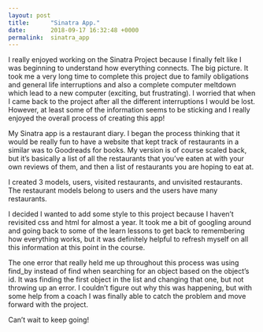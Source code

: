 ```yaml
---
layout: post
title:      "Sinatra App."
date:       2018-09-17 16:32:48 +0000
permalink:  sinatra_app
---
```



I really enjoyed working on the Sinatra Project because I finally felt like I was beginning to understand how everything connects. The big picture. It took me a very long time to complete this project due to family obligations and general life interruptions and also a complete computer meltdown which lead to a new computer (exciting, but frustrating). I worried that when I came back to the project after all the different interruptions I would be lost. However, at least some of the information seems to be sticking and I really enjoyed the overall process of creating this app!

My Sinatra app is a restaurant diary. I began the process thinking that it would be really fun to have a website that kept track of restaurants in a similar was to Goodreads for books. My version is of course scaled back, but it’s basically a list of all the restaurants that you’ve eaten at with your own reviews of them, and then a list of restaurants you are hoping to eat at. 

I created 3 models, users, visited restaurants, and unvisited restaurants. The restaurant models belong to users and the users have many restaurants. 

I decided I wanted to add some style to this project because I haven’t revisited css and html for almost a year. It took me a bit of googling around and going back to some of the learn lessons to get back to remembering how everything works, but it was definitely helpful to refresh myself on all this information at this point in the course. 

The one error that really held me up throughout this process was using find_by instead of find when searching for an object based on the object’s id. It was finding the first object in the list and changing that one, but not throwing up an error. I couldn’t figure out why this was happening, but with some help from a coach I was finally able to catch the problem and move forward with the project. 

Can’t wait to keep going!
